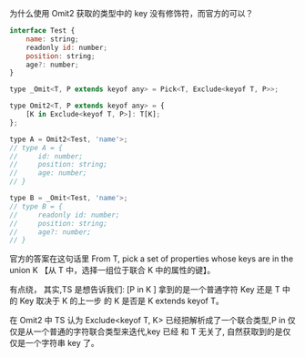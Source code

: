为什么使用 Omit2 获取的类型中的 key 没有修饰符，而官方的可以？

```js
interface Test {
    name: string;
    readonly id: number;
    position: string;
    age?: number;
}

type _Omit<T, P extends keyof any> = Pick<T, Exclude<keyof T, P>>;

type Omit2<T, P extends keyof any> = {
    [K in Exclude<keyof T, P>]: T[K];
};

type A = Omit2<Test, 'name'>;
// type A = {
//     id: number;
//     position: string;
//     age: number;
// }

type B = _Omit<Test, 'name'>;
// type B = {
//     readonly id: number;
//     position: string;
//     age?: number;
// }
```

官方的答案在这句话里 From T, pick a set of properties whose keys are in the union K 【从 T 中，选择一组位于联合 K 中的属性的键】。

有点绕， 其实,TS 是想告诉我们: [P in K ] 拿到的是一个普通字符 Key 还是 T 中的 Key 取决于 K 的上一步 的 K 是否是 K extends keyof T。

在 Omit2 中 TS 认为 Exclude<keyof T, K> 已经把解析成了一个联合类型,P in 仅仅是从一个普通的字符联合类型来迭代,key 已经 和 T 无关了, 自然获取到的是仅仅是一个字符串 key 了。
